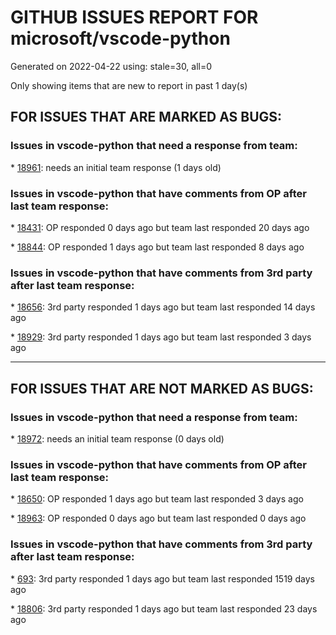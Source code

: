 
# GITHUB ISSUES REPORT FOR microsoft/vscode-python


Generated on 2022-04-22 using: stale=30, all=0


Only showing items that are new to report in past 1 day(s)


## FOR ISSUES THAT ARE MARKED AS BUGS:


### Issues in vscode-python that need a response from team:


\* [18961](https://github.com/microsoft/vscode-python/issues/18961 "Error [object Object] when using unittest Test Debugging"): needs an initial team response (1 days old)

### Issues in vscode-python that have comments from OP after last team response:


\* [18431](https://github.com/microsoft/vscode-python/issues/18431 "Pytest discovery is broken"): OP responded 0 days ago but team last responded 20 days ago

\* [18844](https://github.com/microsoft/vscode-python/issues/18844 "Test discovery can't add two subdirectories with a third different directory (Multiple raw data nodes had the same id)"): OP responded 1 days ago but team last responded 8 days ago

### Issues in vscode-python that have comments from 3rd party after last team response:


\* [18656](https://github.com/microsoft/vscode-python/issues/18656 "Pytest discovery stuck in Output panel"): 3rd party responded 1 days ago but team last responded 14 days ago

\* [18929](https://github.com/microsoft/vscode-python/issues/18929 "No linting with mypy"): 3rd party responded 1 days ago but team last responded 3 days ago

---

## FOR ISSUES THAT ARE NOT MARKED AS BUGS:


### Issues in vscode-python that need a response from team:


\* [18972](https://github.com/microsoft/vscode-python/issues/18972 "RUNNING PYTHON CODE IN TERMINAL DOES NOT WORK "): needs an initial team response (0 days old)

### Issues in vscode-python that have comments from OP after last team response:


\* [18650](https://github.com/microsoft/vscode-python/issues/18650 "Add multiroot-workspace variable scoping for `python.defaultInterpreterPath`"): OP responded 1 days ago but team last responded 3 days ago

\* [18963](https://github.com/microsoft/vscode-python/issues/18963 "Make configuration error message when debugging Python tests more helpful"): OP responded 0 days ago but team last responded 0 days ago

### Issues in vscode-python that have comments from 3rd party after last team response:


\* [693](https://github.com/microsoft/vscode-python/issues/693 "Debugger doesn't stop at breakpoints with pytest if pytest-cov is used"): 3rd party responded 1 days ago but team last responded 1519 days ago

\* [18806](https://github.com/microsoft/vscode-python/issues/18806 "Distinguished settings for running individual or all tests"): 3rd party responded 1 days ago but team last responded 23 days ago
